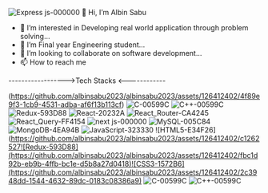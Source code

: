 ![Express js-000000](https://github.com/albinsabu2023/albinsabu2023/assets/126412402/b06be5e6-b35f-4fc9-901f-86c9499abb5f) 👋 Hi, I’m Albin Sabu
- 👀 I’m interested in  Developing real world application through problem solving...
- 🌱 I’m Final year Engineering student...
- 💞️ I’m looking to collaborate on  software development...
- 📫 How to reach me


------------------>Tech Stacks <------------


(https://github.com/albinsabu2023/albinsabu2023/assets/126412402/4f89e9f3-1cb9-4531-adba-af6f13b113cf)
![C-00599C](https://github.com/albinsabu2023/albinsabu2023/assets/126412402/19d81d44-ee4f-47a8-9eb5-bab9479e8df3)
![C++-00599C](https://github.com/albinsabu2023/albinsabu2023/assets/126412402/ca9e75a7-a29b-4564-9acd-77f69c06c3d2)
![Redux-593D88](https://github.com/albinsabu2023/albinsabu2023/assets/126412402/2dcf1b50-dc48-41cf-bd28-e62c736a0690)
![React-20232A](https://github.com/albinsabu2023/albinsabu2023/assets/126412402/2864ada1-d5ee-46a8-8dce-5ae570c2275c)
![React_Router-CA4245](https://github.com/albinsabu2023/albinsabu2023/assets/126412402/556cc4e4-41ea-4176-b157-614b6d518e04)
![React_Query-FF4154](https://github.com/albinsabu2023/albinsabu2023/assets/126412402/85505e08-70e1-4811-a3d2-4f5bf64c5995)
![next js-000000](https://github.com/albinsabu2023/albinsabu2023/assets/126412402/46256e33-db93-4071-b92f-edd9850a4493)
![MySQL-005C84](https://github.com/albinsabu2023/albinsabu2023/assets/126412402/10bf8efb-ae13-4885-a45e-840cfeef6c4b)
![MongoDB-4EA94B](https://github.com/albinsabu2023/albinsabu2023/assets/126412402/9bf53094-6e2f-4d97-94d6-efa291da0848)
![JavaScript-323330](https://github.com/albinsabu2023/albinsabu2023/assets/126412402/5e62c917-d1dd-4bbb-8311-e37aa8629b11)
![HTML5-E34F26](https://github.com/albinsabu2023/albinsabu2023/assets/126412402/c1262527![Redux-593D88](https://github.com/albinsabu2023/albinsabu2023/assets/126412402/fbc1d92b-eb9b-4ffb-bc1e-d5b8a27d0418)![CSS3-1572B6](https://github.com/albinsabu2023/albinsabu2023/assets/126412402/2c3948dd-1544-4632-89dc-0183c08386a9)
![C-00599C](https://github.com/albinsabu2023/albinsabu2023/assets/126412402/9305264a-1872-44f1-a757-bd914b575692)
![C++-00599C](https://github.com/albinsabu2023/albinsabu2023/assets/126412402/aafc013e-f298-47eb-98d1-27c46ee67ff4)



